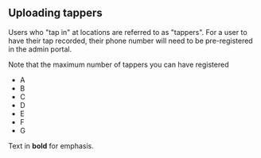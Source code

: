 ## Uploading tappers
Users who "tap in" at locations are referred to as "tappers". For a user to have their tap recorded, their phone number will need to be pre-registered in the admin portal.

Note that the maximum number of tappers you can have registered 
- A
- B
- C
- D
- E
- F
- G

Text in **bold** for emphasis.
<!--stackedit_data:
eyJoaXN0b3J5IjpbLTg5NTg4ODI3NF19
-->